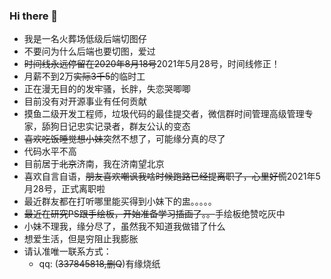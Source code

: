 ### Hi there 👋
<ul>
  <li>我是一名火葬场低级后端切图仔</li>
  <li>不要问为什么后端也要切图，爱过</li>
  <li><s>时间线永远停留在2020年8月18号</s>2021年5月28号，时间线修正！</li>
  <li>月薪不到2万<s>实际3千5</s>的临时工</li>
  <li>正在漫无目的的发牢骚，长胖，失恋哭唧唧</li>
  <li>目前没有对开源事业有任何贡献</li>
  <li>摸鱼二级开发工程师，垃圾代码的最佳提交者，微信群时间管理高级管理专家，舔狗日记忠实记录者，群友公认的变态</li>
  <li><s>喜欢吃饭睡觉想小妹</s>突然不想了，可能缘分真的尽了</li>
  <li>代码水平不高</li>
  <li>目前居于<s>北京</s>济南，我在济南望北京</li>
  <li>喜欢自言自语，<s>朋友喜欢嘲讽我啥时候跑路</s><s>已经提离职了，心里好慌</s>2021年5月28号，正式离职啦</li>
  <li>最近群友都在打听哪里能买得到小妹下的盅。。。。。</li>
  <li><s>最近在研究PS跟手绘板，开始准备学习插画了。。</s>手绘板绝赞吃灰中</li>
  <li>小妹不理我，缘分尽了，虽然我不知道我做错了什么</li>
  <li>想爱生活，但是穷阻止我膨胀</li>
  <li>请认准唯一联系方式：
  <ul><li>qq: (<s>337845818,删Q</s>)有缘烧纸</li></ul>
</ul>
